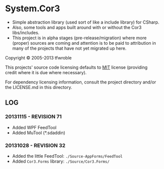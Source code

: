 # System.Cor3

* Simple abstraction library (used sort of like a include library) for CSharp.
* Also, some tools and apps built around with or without the Cor3 libs/includes.
* This project is in alpha stages (pre-release/migration) where more (proper)
  sources are coming and attention is to be paid to attribution in many of the
  projects that have not yet migrated up here.

[MIT]: http://opensource.org/licenses/MIT

Copyright &copy; 2005-2013 tfwroble

This projects' source code licensing defaults to [MIT] license (providing credit where it is due where necessary).

For dependency licensing information, consult the project directory and/or the LICENSE.md in this directory.

## LOG
### 20131115 - REVISION 71

- Added WPF FeedTool
- Added MuTool (*.sdaddin)

### 20131028 - REVISION 32

- Added the little FeedTool: `./Source-AppForms/FeedTool`
- Added `Cor3.Forms` library: `./Source/Cor3.Forms/`

